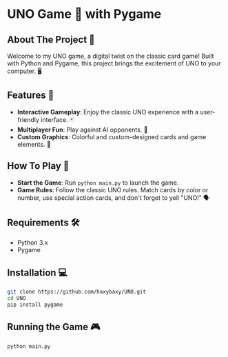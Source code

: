 # UNO Game 🎴 with Pygame

## About The Project 🚀
Welcome to my UNO game, a digital twist on the classic card game! Built with Python and Pygame, this project brings the excitement of UNO to your computer. 🖥️ 

## Features 🌟
- **Interactive Gameplay**: Enjoy the classic UNO experience with a user-friendly interface. 🃏
- **Multiplayer Fun**: Play against AI opponents. 👥
- **Custom Graphics**: Colorful and custom-designed cards and game elements. 🎨

## How To Play 📖
- **Start the Game**: Run `python main.py` to launch the game.
- **Game Rules**: Follow the classic UNO rules. Match cards by color or number, use special action cards, and don't forget to yell "UNO!" 🗣️

## Requirements 🛠️
- Python 3.x
- Pygame

## Installation 💻
```bash
git clone https://github.com/haxybaxy/UNO.git
cd UNO
pip install pygame
```

## Running the Game 🎮
```bash
python main.py
```
